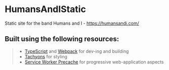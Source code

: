 # HumansAndIStatic
Static site for the band Humans and I - https://humansandi.com/

Built using the following resources:
-----------------------------------
>- [TypeScript](https://www.typescriptlang.org/) and [Webpack](https://webpack.github.io/) for dev-ing and building
>- [Tachyons](http://tachyons.io/) for styling
>- [Service Worker Precache](https://github.com/GoogleChrome/sw-precache) for progressive web-application aspects

